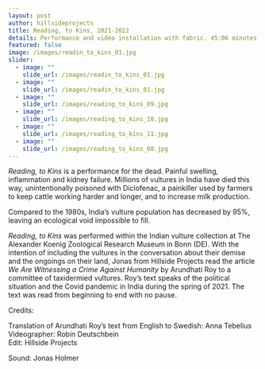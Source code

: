 ```yaml
---
layout: post
author: hillsideprojects
title: Reading, to Kins, 2021-2022
details: Performance and video installation with fabric. 45:06 minutes
featured: false
image: /images/readin_to_kins_01.jpg
slider:
  - image: ""
    slide_url: /images/readin_to_kins_01.jpg
  - image: ""
    slide_url: /images/readin_to_kins_01.jpg
  - image: ""
    slide_url: /images/reading_to_kins_09.jpg
  - image: ""
    slide_url: /images/reading_to_kins_10.jpg
  - image: ""
    slide_url: /images/reading_to_kins_11.jpg
  - image: ""
    slide_url: /images/reading_to_kins_08.jpg
---
```

*Reading, to Kins* is a performance for the dead. Painful swelling, inflammation and kidney failure. Millions of vultures in India have died this way, unintentionally poisoned with Diclofenac, a painkiller used by farmers to keep cattle working harder and longer, and to increase milk production.

Compared to the 1980s, India’s vulture population has decreased by 95%, leaving an ecological void impossible to fill.

*Reading, to Kins* was performed within the Indian vulture collection at The Alexander Koenig Zoological Research Museum in Bonn (DE). With the intention of including the vultures in the conversation about their demise and the ongoings on their land, Jonas from Hillside Projects read the article *We Are Witnessing a Crime Against Humanity* by Arundhati Roy to a committee of taxidermied vultures. Roy’s text speaks of the political situation and the Covid pandemic in India during the spring of 2021. The text was read from beginning to end with no pause.

Credits:

Translation of Arundhati Roy’s text from English to Swedish: Anna Tebelius\
Videographer: Robin Deutschbein\
Edit: Hillside Projects

Sound: Jonas Holmer